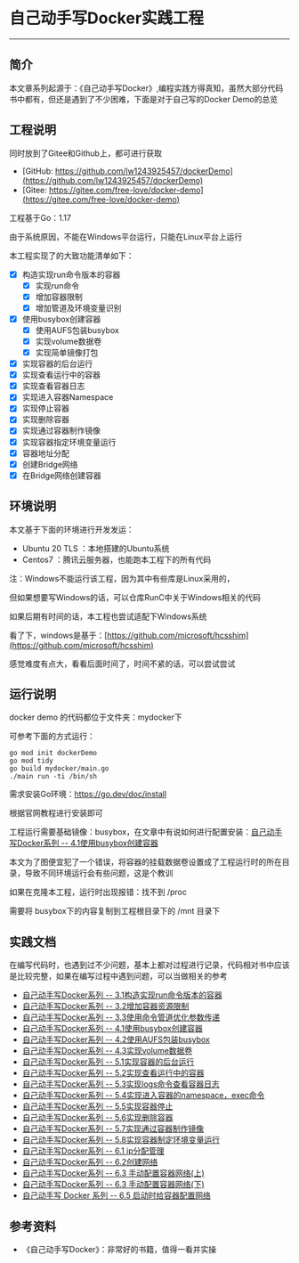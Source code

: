 # 自己动手写Docker实践工程
***

## 简介
本文章系列起源于：《自己动手写Docker》,编程实践方得真知，虽然大部分代码书中都有，但还是遇到了不少困难，下面是对于自己写的Docker Demo的总览

## 工程说明
同时放到了Gitee和Github上，都可进行获取

- [GitHub: https://github.com/lw1243925457/dockerDemo](https://github.com/lw1243925457/dockerDemo)
- [Gitee: https://gitee.com/free-love/docker-demo](https://gitee.com/free-love/docker-demo)

工程基于Go：1.17

由于系统原因，不能在Windows平台运行，只能在Linux平台上运行

本工程实现了的大致功能清单如下：

- [x] 构造实现run命令版本的容器
    - [x] 实现run命令
    - [x] 增加容器限制
    - [x] 增加管道及环境变量识别
- [x] 使用busybox创建容器
    - [x] 使用AUFS包装busybox
    - [x] 实现volume数据卷
    - [x] 实现简单镜像打包
- [x] 实现容器的后台运行
- [x] 实现查看运行中的容器
- [x] 实现查看容器日志
- [x] 实现进入容器Namespace
- [x] 实现停止容器
- [x] 实现删除容器
- [x] 实现通过容器制作镜像
- [x] 实现容器指定环境变量运行
- [x] 容器地址分配
- [x] 创建Bridge网络
- [x] 在Bridge网络创建容器

## 环境说明
本文基于下面的环境进行开发发运：

- Ubuntu 20 TLS ：本地搭建的Ubuntu系统
- Centos7 ：腾讯云服务器，也能跑本工程下的所有代码

注：Windows不能运行该工程，因为其中有些库是Linux采用的，

但如果想要写Windows的话，可以仓库RunC中关于Windows相关的代码

如果后期有时间的话，本工程也尝试适配下Windows系统

看了下，windows是基于：[https://github.com/microsoft/hcsshim](https://github.com/microsoft/hcsshim)

感觉难度有点大，看看后面时间了，时间不紧的话，可以尝试尝试

## 运行说明
docker demo 的代码都位于文件夹：mydocker下

可参考下面的方式运行：

```shell
go mod init dockerDemo
go mod tidy
go build mydocker/main.go
./main run -ti /bin/sh
```

需求安装Go环境：https://go.dev/doc/install

根据官网教程进行安装即可

工程运行需要基础镜像：busybox，在文章中有说如何进行配置安装：[自己动手写Docker系列 -- 4.1使用busybox创建容器](https://juejin.cn/post/7082480992614613022)

本文为了图便宜犯了一个错误，将容器的挂载数据卷设置成了工程运行时的所在目录，导致不同环境运行会有些问题，这是个教训

如果在克隆本工程，运行时出现报错：找不到 /proc

需要将 busybox下的内容复制到工程根目录下的 /mnt 目录下

## 实践文档
在编写代码时，也遇到过不少问题，基本上都对过程进行记录，代码相对书中应该是比较完整，如果在编写过程中遇到问题，可以当做相关的参考

- [自己动手写Docker系列 -- 3.1构造实现run命令版本的容器](https://juejin.cn/post/7081379481910411294)
- [自己动手写Docker系列 -- 3.2增加容器资源限制](https://juejin.cn/post/7081757532053569543)
- [自己动手写Docker系列 -- 3.3使用命令管道优化参数传递](https://juejin.cn/post/7082082864098967565)
- [自己动手写Docker系列 -- 4.1使用busybox创建容器](https://juejin.cn/post/7082480992614613022)
- [自己动手写Docker系列 -- 4.2使用AUFS包装busybox](https://juejin.cn/post/7082873999872491527)
- [自己动手写Docker系列 -- 4.3实现volume数据卷](https://juejin.cn/post/7083203141440634916)
- [自己动手写Docker系列 -- 5.1实现容器的后台运行](https://juejin.cn/post/7083606684358148103)
- [自己动手写Docker系列 -- 5.2实现查看运行中的容器](https://juejin.cn/post/7083966324442923015)
- [自己动手写Docker系列 -- 5.3实现logs命令查看容器日志](https://juejin.cn/post/7084371162905444382)
- [自己动手写Docker系列 -- 5.4实现进入容器的namespace，exec命令](https://juejin.cn/post/7084729876522991653)
- [自己动手写Docker系列 -- 5.5实现容器停止](https://juejin.cn/post/7085077429412167693)
- [自己动手写Docker系列 -- 5.6实现删除容器](https://juejin.cn/post/7085465652336525320)
- [自己动手写Docker系列 -- 5.7实现通过容器制作镜像](https://juejin.cn/post/7086069688664326157)
- [自己动手写Docker系列 -- 5.8实现容器制定环境变量运行](https://juejin.cn/post/7086220954551975973)
- [自己动手写Docker系列 -- 6.1 ip分配管理](https://juejin.cn/post/7086559244275122207)
- [自己动手写Docker系列 -- 6.2创建网络](https://juejin.cn/post/7087038556614426654)
- [自己动手写Docker系列 -- 6.3 手动配置容器网络(上)](https://juejin.cn/post/7089679899392376868/)
- [自己动手写Docker系列 -- 6.3 手动配置容器网络(下)](https://juejin.cn/post/7089927227894136846)
- [自己动手写 Docker 系列 -- 6.5 启动时给容器配置网络 ](https://juejin.cn/post/7090259129985400846)

## 参考资料
- 《自己动手写Docker》：非常好的书籍，值得一看并实操